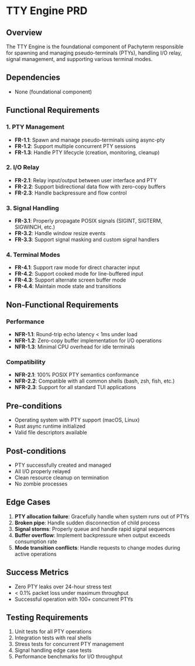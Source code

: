 # TTY Engine PRD

## Overview
The TTY Engine is the foundational component of Pachyterm responsible for spawning and managing pseudo-terminals (PTYs), handling I/O relay, signal management, and supporting various terminal modes.

## Dependencies
- None (foundational component)

## Functional Requirements

### 1. PTY Management
- **FR-1.1**: Spawn and manage pseudo-terminals using async-pty
- **FR-1.2**: Support multiple concurrent PTY sessions
- **FR-1.3**: Handle PTY lifecycle (creation, monitoring, cleanup)

### 2. I/O Relay
- **FR-2.1**: Relay input/output between user interface and PTY
- **FR-2.2**: Support bidirectional data flow with zero-copy buffers
- **FR-2.3**: Handle backpressure and flow control

### 3. Signal Handling
- **FR-3.1**: Properly propagate POSIX signals (SIGINT, SIGTERM, SIGWINCH, etc.)
- **FR-3.2**: Handle window resize events
- **FR-3.3**: Support signal masking and custom signal handlers

### 4. Terminal Modes
- **FR-4.1**: Support raw mode for direct character input
- **FR-4.2**: Support cooked mode for line-buffered input
- **FR-4.3**: Support alternate screen buffer mode
- **FR-4.4**: Maintain mode state and transitions

## Non-Functional Requirements

### Performance
- **NFR-1.1**: Round-trip echo latency < 1ms under load
- **NFR-1.2**: Zero-copy buffer implementation for I/O operations
- **NFR-1.3**: Minimal CPU overhead for idle terminals

### Compatibility
- **NFR-2.1**: 100% POSIX PTY semantics conformance
- **NFR-2.2**: Compatible with all common shells (bash, zsh, fish, etc.)
- **NFR-2.3**: Support for all standard TUI applications

## Pre-conditions
- Operating system with PTY support (macOS, Linux)
- Rust async runtime initialized
- Valid file descriptors available

## Post-conditions
- PTY successfully created and managed
- All I/O properly relayed
- Clean resource cleanup on termination
- No zombie processes

## Edge Cases
1. **PTY allocation failure**: Gracefully handle when system runs out of PTYs
2. **Broken pipe**: Handle sudden disconnection of child process
3. **Signal storms**: Properly queue and handle rapid signal sequences
4. **Buffer overflow**: Implement backpressure when output exceeds consumption rate
5. **Mode transition conflicts**: Handle requests to change modes during active operations

## Success Metrics
- Zero PTY leaks over 24-hour stress test
- < 0.1% packet loss under maximum throughput
- Successful operation with 100+ concurrent PTYs

## Testing Requirements
1. Unit tests for all PTY operations
2. Integration tests with real shells
3. Stress tests for concurrent PTY management
4. Signal handling edge case tests
5. Performance benchmarks for I/O throughput